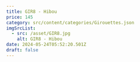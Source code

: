 ```yaml
---
title: GIR8 - Hibou
price: 145
category: src/content/categories/Girouettes.json
imgSrcList:
  - src: /asset/GIR8.jpg
    alt: GIR8 - Hibou
date: 2024-05-24T05:52:20.501Z
draft: false
---
```


